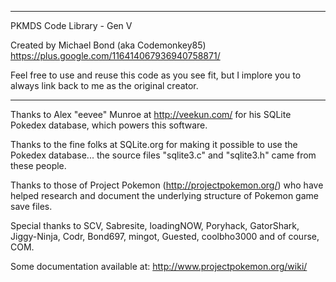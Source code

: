 ***********************************************
PKMDS Code Library - Gen V

Created by Michael Bond (aka Codemonkey85)
https://plus.google.com/116414067936940758871/

Feel free to use and reuse this code as you see fit, but I
implore you to always link back to me as the original creator.
***********************************************

Thanks to Alex "eevee" Munroe at http://veekun.com/
for his SQLite Pokedex database, which powers this software.

Thanks to the fine folks at SQLite.org for making it possible
to use the Pokedex database... the source files "sqlite3.c"
and "sqlite3.h" came from these people.

Thanks to those of Project Pokemon (http://projectpokemon.org/)
who have helped research and document the underlying structure
of Pokemon game save files.

Special thanks to SCV, Sabresite, loadingNOW, Poryhack,
GatorShark, Jiggy-Ninja, Codr, Bond697, mingot, Guested,
coolbho3000 and of course, COM.

Some documentation available at: http://www.projectpokemon.org/wiki/

